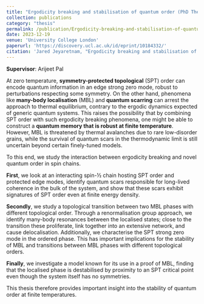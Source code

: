 ```yaml
---
title: "Ergodicity breaking and stabilisation of quantum order (PhD Thesis)"
collection: publications
category: "thesis"
permalink: /publication/Ergodicity-breaking-and-stabilisation-of-quantum-order
date: 2023-12-19
venue: 'University College London'
paperurl: 'https://discovery.ucl.ac.uk/id/eprint/10184332/'
citation: 'Jared Jeyaretnam, "Ergodicity breaking and stabilisation of quantum order (PhD Thesis)." University College London, 2023.'
---
```

**Supervisor**: Arijeet Pal

At zero temperature, **symmetry-protected topological** (SPT) order can encode quantum information in an edge strong zero mode, robust to perturbations respecting some symmetry. On the other hand, phenomena like **many-body localisation** (MBL) and **quantum scarring** can arrest the approach to thermal equilibrium, contrary to the ergodic dynamics expected of generic quantum systems. This raises the possibility that by combining SPT order with such ergodicity breaking phenomena, one might be able to construct a **quantum memory that is robust at finite temperature**. However, MBL is threatened by thermal avalanches due to rare low-disorder grains, while the survival of quantum scars in the thermodynamic limit is still uncertain beyond certain finely-tuned models.<!--more-->
 
To this end, we study the interaction between ergodicity breaking and novel quantum order in spin chains.

**First**, we look at an interacting spin-½ chain hosting SPT order and protected edge modes, identify quantum scars responsible for long-lived coherence in the bulk of the system, and show that these scars exhibit signatures of SPT order even at finite energy density.

**Secondly**, we study a topological transition between two MBL phases with different topological order. Through a renormalisation group approach, we identify many-body resonances between the localised states; close to the transition these proliferate, link together into an extensive network, and cause delocalisation. Additionally, we characterise the SPT strong zero mode in the ordered phase. This has important implications for the stability of MBL and transitions between MBL phases with different topological orders.

**Finally**, we investigate a model known for its use in a proof of MBL, finding that the localised phase is destabilised by proximity to an SPT critical point even though the system itself has no symmetries.

This thesis therefore provides important insight into the stability of quantum order at finite temperatures.